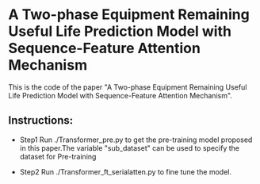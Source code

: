 # A Two-phase Equipment Remaining Useful Life Prediction Model with Sequence-Feature Attention Mechanism

This is the code of the paper "A Two-phase Equipment Remaining Useful Life Prediction Model with Sequence-Feature Attention Mechanism".

## Instructions:
* Step1 Run ./Transformer_pre.py to get the pre-training model proposed in this paper.The variable "sub_dataset" can be used to specify the dataset for Pre-training

* Step2 Run ./Transformer_ft_serialatten.py to fine tune the model.
